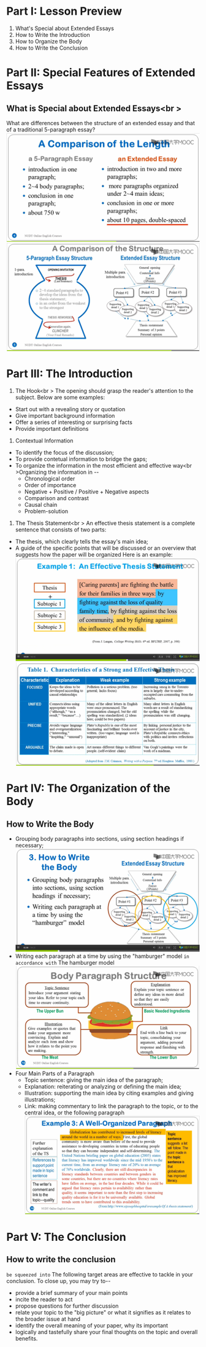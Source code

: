 # Part I: Lesson Preview
1. What's Special about Extended Essays
1. How to Write the Introduction
1. How to Organize the Body
1. How to Write the Conclusion

# Part II: Special Features  of Extended Essays
## What is Special about Extended Essays<br \> 
What are differences between the structure of an extended essay and that of a traditional 5-paragraph essay?
![Alt text](./pic/24speext_p1.png)
![Alt text](./pic/24speext_p2.png)

# Part III: The Introduction
1. The Hook<br \> The opening should grasp the reader's attention to the subject. Below are some examples:
  * Start out with a revealing story or quotation
  * Give important background information
  * Offer a series of interesting or surprising facts
  * Provide important definitions
1. Contextual Information
  * To identify the focus of the discussion;
  * To provide contetual information to bridge the gaps;
  * To organize the information in the most efficient and effective way<br \>Organizing the information in --
    - Chronological order
    - Order of importance
    - Negative + Positive / Positive + Negative aspects
    - Comparison and contrast
    - Causal chain
    - Problem-solution
1. The Thesis Statement<br \> An effective thesis statement is a complete sentence that consists of two parts:
  * The thesis, which clearly tells the essay's main idea;
  * A guide of the specific points that will be discussed or an overview that suggests how the paper will be organized
  Here is an example:
  ![Alt text](./pic/24thesta_p1.png)
  ![Alt text](./pic/24intro_p1.png)

# Part IV: The Organization of the Body
## How to Write the Body
  * Grouping body paragraphs into sections, using section headings if necessary;
  ![Alt text](./pic/24body_p1.png)
  * Writing each paragraph at a time by using the "hamburger" model `in accordance with`
  The hamburger model
  ![Alt text](./pic/24hamburger_p1.png)
  * Four Main Parts of a Paragraph
    - Topic sentence: giving the main idea of the paragraph;
    - Explanation: reiterating or analyzing or defining the main idea;
    - Illustration: supporting the main idea by citing examples and giving illustrations;
    - Link: making commentary to link the paragraph to the topic, or to the central idea, or the following paragraph
  ![Alt text](./pic/24exam3.png)

# Part V: The Conclusion
## How to write the conclusion 
`be squeezed into`
The following target areas are effective to tackle in your conclusion. To close up, you may try to--
  * provide a brief summary of your main points
  * incite the reader to act
  * propose questions for further discussion
  * relate your topic to the "big picture" or what it signifies as it relates to the broader issue at hand
  * identify the overall meaning of your paper, why its important
  * logically and tastefully share your final thoughts on the topic and overall benefits.

